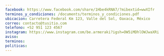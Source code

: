 ```yaml
---
facebook: https://www.facebook.com/share/1Hbe4kRNA7/?mibextid=wwXIfr
terminos_y_condiciones: /documents/terminos_y_condiciones.pdf
ubicacion: Carretera Federal Km 123, Valle del Sol, Oaxaca, México
correo: contacto@tusitio.com
telefono: +52 951 123 4567
instagram: https://www.instagram.com/be.armeraki?igsh=OW5iMDhlOWJwaXRi
aviso: 
terminos: 
politicas: 
---
```

